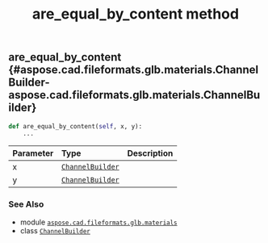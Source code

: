 ﻿---
title: are_equal_by_content method
second_title: Aspose.CAD for Python via .NET API References
description: 
type: docs
weight: 20
url: /python-net/aspose.cad.fileformats.glb.materials/channelbuilder/are_equal_by_content/
is_root: false
---

## are_equal_by_content {#aspose.cad.fileformats.glb.materials.ChannelBuilder-aspose.cad.fileformats.glb.materials.ChannelBuilder}





```python
def are_equal_by_content(self, x, y):
    ...
```


| Parameter | Type | Description |
| :- | :- | :- |
| x | [`ChannelBuilder`](/cad/python-net/aspose.cad.fileformats.glb.materials/channelbuilder) |  |
| y | [`ChannelBuilder`](/cad/python-net/aspose.cad.fileformats.glb.materials/channelbuilder) |  |



### See Also
* module [`aspose.cad.fileformats.glb.materials`](../../)
* class [`ChannelBuilder`](/cad/python-net/aspose.cad.fileformats.glb.materials/channelbuilder)

